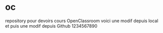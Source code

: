 # oc
repository pour devoirs cours OpenClassroom
voici une modif depuis local
et puis une modif depuis Github
1234567890
